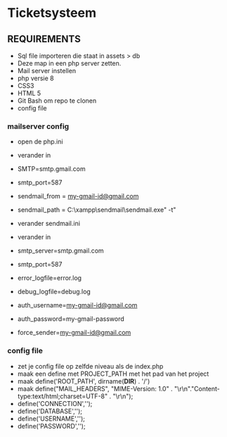 # Ticketsysteem

## REQUIREMENTS
- Sql file importeren die staat in assets > db
- Deze map in een php server zetten.
- Mail server instellen
- php versie 8
- CSS3
- HTML 5
- Git Bash om repo te clonen
- config file


### mailserver config
- open de php.ini
- verander in
- SMTP=smtp.gmail.com
- smtp_port=587
- sendmail_from = my-gmail-id@gmail.com
- sendmail_path = C:\xampp\sendmail\sendmail.exe\" -t"

- verander sendmail.ini
- verander in 
- smtp_server=smtp.gmail.com
- smtp_port=587
- error_logfile=error.log
- debug_logfile=debug.log
- auth_username=my-gmail-id@gmail.com
- auth_password=my-gmail-password
- force_sender=my-gmail-id@gmail.com

### config file
- zet je config file op zelfde niveau als de index.php
- maak een define met PROJECT_PATH met het pad van het project
- maak define('ROOT_PATH', dirname(__DIR__) . '/')
- maak define("MAIL_HEADERS", "MIME-Version: 1.0" . "\r\n"."Content-type:text/html;charset=UTF-8" . "\r\n");
- define('CONNECTION','');
- define('DATABASE','');
- define('USERNAME','');
- define('PASSWORD','');
